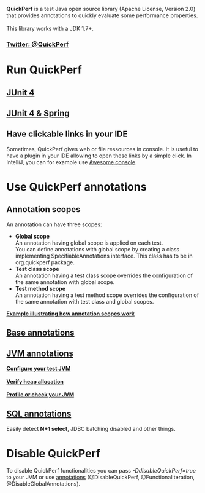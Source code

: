 **QuickPerf** is a test Java open source library (Apache License, Version 2.0) that provides annotations to quickly evaluate some performance properties. <br><br>
This library works with a JDK 1.7+.

### [Twitter: @QuickPerf](https://twitter.com/quickperf)

# Run QuickPerf
## [JUnit 4](https://github.com/quick-perf/doc/wiki/JUnit-4)
## [JUnit 4 & Spring](https://github.com/quick-perf/doc/wiki/JUnit-4--&-Spring)
## Have clickable links in your IDE
Sometimes, QuickPerf gives web or file ressources in console.
It is useful to have a plugin in your IDE allowing to open these links by a simple click.
In IntelliJ, you can for example use [Awesome console](https://plugins.jetbrains.com/plugin/7677-awesome-console).
# Use QuickPerf annotations
## Annotation scopes
An annotation can have three scopes:
* **Global scope** <br>
An annotation having global scope is applied on each test.<br>
You can define annotations with global scope by creating a class implementing SpecifiableAnnotations interface. This class has to be in org.quickperf package.
* **Test class scope** <br>
An annotation having a test class scope overrides the configuration of the same annotation with global scope.
* **Test method scope** <br>
An annotation having a test method scope overrides the configuration of the same annotation with test class and global scopes.

**[Example illustrating how annotation scopes work](https://github.com/quick-perf/doc/wiki/Example-to-understand-how-annotation-scopes-work)**

## [Base annotations](https://github.com/quick-perf/doc/wiki/base-annotations)
## [JVM annotations](https://github.com/quick-perf/doc/wiki/JVM-annotations)
[**Configure your test JVM**](JVM-annotations#Configure-your-test-JVM)<br><br>
[**Verify heap allocation**](JVM-annotations#Verify-heap-allocation)<br><br>
[**Profile or check your JVM**](JVM-annotations#Profile-or-check-your-JVM)
## [SQL annotations](https://github.com/quick-perf/doc/wiki/SQL-annotations)
Easily detect **N+1 select**, JDBC batching disabled and other things.

# Disable QuickPerf
To disable QuickPerf functionalities you can pass *-DdisableQuickPerf=true* to your JVM or use [annotations](https://github.com/quick-perf/doc/wiki/base-annotations) (@DisableQuickPerf, @FunctionalIteration, 
@DisableGlobalAnnotations).